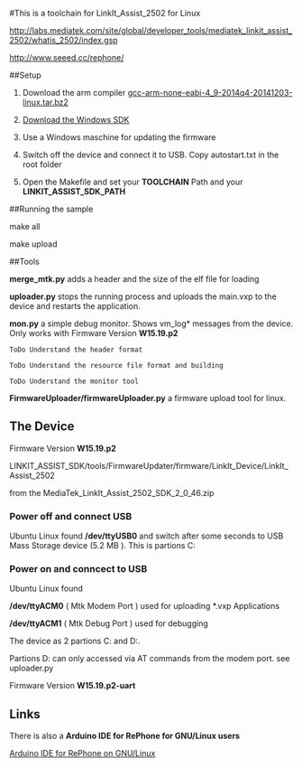#This is a toolchain for LinkIt_Assist_2502 for Linux



http://labs.mediatek.com/site/global/developer_tools/mediatek_linkit_assist_2502/whatis_2502/index.gsp

http://www.seeed.cc/rephone/


##Setup 

1. Download the arm compiler [gcc-arm-none-eabi-4_9-2014q4-20141203-linux.tar.bz2](https://launchpad.net/gcc-arm-embedded)

2. [Download the Windows SDK](http://labs.mediatek.com/site/global/developer_tools/mediatek_linkit_assist_2502/sdk_intro/index.gsp)

3. Use a Windows maschine for updating the firmware

4. Switch off the device and connect it to USB. Copy autostart.txt in the root folder

5. Open the Makefile and set your **TOOLCHAIN** Path and your **LINKIT_ASSIST_SDK_PATH**

##Running the sample


make all

make upload

##Tools


**merge_mtk.py**	adds a header and the size of the elf file for loading

**uploader.py**	stops the running process and uploads the main.vxp to the device and restarts the application.

**mon.py**	a simple debug monitor. Shows vm_log* messages from the device. 
Only works with Firmware Version **W15.19.p2** 



	ToDo Understand the header format

	ToDo Understand the resource file format and building

	ToDo Understand the monitor tool

**FirmwareUploader/firmwareUploader.py**  a firmware upload tool for linux.


## The Device

Firmware Version **W15.19.p2** 

LINKIT_ASSIST_SDK/tools/FirmwareUpdater/firmware/LinkIt_Device/LinkIt_Assist_2502

from the MediaTek_LinkIt_Assist_2502_SDK_2_0_46.zip


### Power off and connect USB


Ubuntu Linux found **/dev/ttyUSB0** and switch after some seconds to  USB Mass Storage device (5.2 MB ). This is partions C:

### Power on and conncect to USB

Ubuntu Linux found 




**/dev/ttyACM0**  ( Mtk Modem Port )  used for uploading *.vxp Applications


**/dev/ttyACM1**  ( Mtk Debug Port )  used for debugging 


The device as 2 partions C: and D:. 

Partions D: can only accessed via AT commands from the modem port. see uploader.py


Firmware Version **W15.19.p2-uart** 


## Links

There is also a **Arduino IDE for RePhone for GNU/Linux users**

[Arduino IDE for RePhone on GNU/Linux](https://github.com/robarago/ArduinoGNULinux4RePhone)


